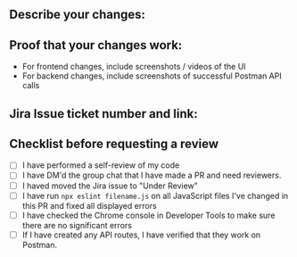 ## Describe your changes:

## Proof that your changes work:
- For frontend changes, include screenshots / videos of the UI
- For backend changes, include screenshots of successful Postman API calls

## Jira Issue ticket number and link:

## Checklist before requesting a review
- [ ] I have performed a self-review of my code
- [ ] I have DM'd the group chat that I have made a PR and need reviewers.
- [ ] I haved moved the Jira issue to "Under Review"
- [ ] I have run `npx eslint filename.js` on all JavaScript files I've changed in this PR and fixed all displayed errors
- [ ] I have checked the Chrome console in Developer Tools to make sure there are no significant errors
- [ ] If I have created any API routes, I have verified that they work on Postman.
